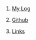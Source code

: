 1. [My Log](https://alvinxrw2002.github.io/os222/TXT/mylog.txt)

2. [Github](https://github.com/alvinxrw2002)

3. [Links](https://github.com/alvinxrw2002/os222/blob/main/links.md)
